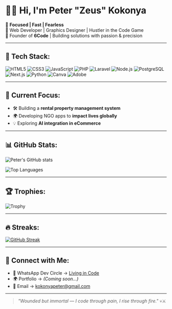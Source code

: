 # 👋🏽 Hi, I'm Peter "Zeus" Kokonya  

🎯 **Focused | Fast | Fearless**  
🧠 Web Developer | Graphics Designer | Hustler in the Code Game  
💼 Founder of **6Code** | Building solutions with passion & precision

---

## 🚀 Tech Stack:
![HTML5](https://img.shields.io/badge/-HTML5-E34F26?logo=html5&logoColor=white)
![CSS3](https://img.shields.io/badge/-CSS3-1572B6?logo=css3&logoColor=white)
![JavaScript](https://img.shields.io/badge/-JavaScript-F7DF1E?logo=javascript&logoColor=black)
![PHP](https://img.shields.io/badge/-PHP-777BB4?logo=php&logoColor=white)
![Laravel](https://img.shields.io/badge/-Laravel-FF2D20?logo=laravel&logoColor=white)
![Node.js](https://img.shields.io/badge/-Node.js-339933?logo=node.js&logoColor=white)
![PostgreSQL](https://img.shields.io/badge/-PostgreSQL-4169E1?logo=postgresql&logoColor=white)
![Next.js](https://img.shields.io/badge/-Next.js-000000?logo=next.js&logoColor=white)
![Python](https://img.shields.io/badge/-Python-3776AB?logo=python&logoColor=white)
![Canva](https://img.shields.io/badge/-Canva-00C4CC?logo=canva&logoColor=white)
![Adobe](https://img.shields.io/badge/-Adobe%20Tools-FF0000?logo=adobe&logoColor=white)

---

## 🧠 Current Focus:
- 🛠 Building a **rental property management system**  
- 🌍 Developing NGO apps to **impact lives globally**  
- 💡 Exploring **AI integration in eCommerce**

---

## 📊 GitHub Stats:
![Peter's GitHub stats](https://github-readme-stats.vercel.app/api?username=kokonyap&show_icons=true&theme=radical&count_private=true)

![Top Languages](https://github-readme-stats.vercel.app/api/top-langs/?username=kokonyap&layout=compact&theme=radical)

---

## 🏆 Trophies:
![Trophy](https://github-profile-trophy.vercel.app/?username=kokonyap&theme=radical&margin-w=10&no-frame=true)

---

## 🔥 Streaks:
[![GitHub Streak](https://github-readme-streak-stats.herokuapp.com/?user=kokonyap&theme=radical)](https://git.io/streak-stats)

---

## 🔗 Connect with Me:
- 💬 WhatsApp Dev Circle → [Living in Code](#)
- 🌍 Portfolio → *(Coming soon...)*
- 📧 Email → kokonyapeter@gmail.com  

---

> _"Wounded but immortal — I code through pain, I rise through fire."_ 💀⚔️  
